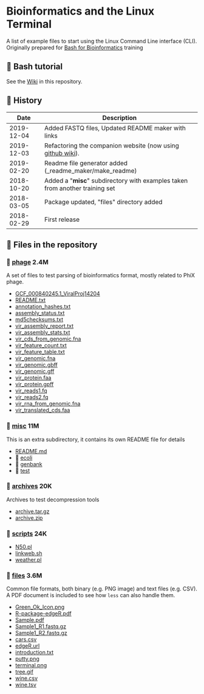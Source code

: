 # Bioinformatics and the Linux Terminal

A list of example files to start using the Linux Command Line interface (CLI). 
Originally prepared for [Bash for Bioinformatics](https://seq.space/notes/doku.php?id=bash-beginners) training

## :book: Bash tutorial

See the [Wiki](https://github.com/telatin/learn_bash/wiki) in this repository.


## :calendar: History

| Date       | Description | 
|------------|------------------|
| 2019-12-04 |  Added FASTQ files, Updated README maker with links |
| 2019-12-03 |  Refactoring the companion website (now using [github wiki](https://github.com/telatin/learn_bash/wiki)). |
| 2019-02-20 |  Readme file generator added (_readme_maker/make_readme) | 
| 2018-10-20 |  Added a "**misc**" subdirectory with examples taken from another training set| 
| 2018-03-05 |  Package updated, "files" directory added |
| 2018-02-29 |  First release|



## :briefcase: Files in the repository




### 📁 [phage](https://github.com/telatin/learn_bash/tree/master/phage) 2.4M

A set of files to test parsing of bioinformatics format, mostly related to PhiX phage.

 -  [GCF_000840245.1_ViralProj14204](https://github.com/telatin/learn_bash/blob/master/phage/GCF_000840245.1_ViralProj14204)
 -  [README.txt](https://github.com/telatin/learn_bash/blob/master/phage/README.txt)
 -  [annotation_hashes.txt](https://github.com/telatin/learn_bash/blob/master/phage/annotation_hashes.txt)
 -  [assembly_status.txt](https://github.com/telatin/learn_bash/blob/master/phage/assembly_status.txt)
 -  [md5checksums.txt](https://github.com/telatin/learn_bash/blob/master/phage/md5checksums.txt)
 -  [vir_assembly_report.txt](https://github.com/telatin/learn_bash/blob/master/phage/vir_assembly_report.txt)
 -  [vir_assembly_stats.txt](https://github.com/telatin/learn_bash/blob/master/phage/vir_assembly_stats.txt)
 -  [vir_cds_from_genomic.fna](https://github.com/telatin/learn_bash/blob/master/phage/vir_cds_from_genomic.fna)
 -  [vir_feature_count.txt](https://github.com/telatin/learn_bash/blob/master/phage/vir_feature_count.txt)
 -  [vir_feature_table.txt](https://github.com/telatin/learn_bash/blob/master/phage/vir_feature_table.txt)
 -  [vir_genomic.fna](https://github.com/telatin/learn_bash/blob/master/phage/vir_genomic.fna)
 -  [vir_genomic.gbff](https://github.com/telatin/learn_bash/blob/master/phage/vir_genomic.gbff)
 -  [vir_genomic.gff](https://github.com/telatin/learn_bash/blob/master/phage/vir_genomic.gff)
 -  [vir_protein.faa](https://github.com/telatin/learn_bash/blob/master/phage/vir_protein.faa)
 -  [vir_protein.gpff](https://github.com/telatin/learn_bash/blob/master/phage/vir_protein.gpff)
 -  [vir_reads1.fq](https://github.com/telatin/learn_bash/blob/master/phage/vir_reads1.fq)
 -  [vir_reads2.fq](https://github.com/telatin/learn_bash/blob/master/phage/vir_reads2.fq)
 -  [vir_rna_from_genomic.fna](https://github.com/telatin/learn_bash/blob/master/phage/vir_rna_from_genomic.fna)
 -  [vir_translated_cds.faa](https://github.com/telatin/learn_bash/blob/master/phage/vir_translated_cds.faa)


### 📁 [misc](https://github.com/telatin/learn_bash/tree/master/misc) 11M

This is an extra subdirectory, it contains its own README file for details

 -  [README.md](https://github.com/telatin/learn_bash/blob/master/misc/README.md)
 -  📁  [ecoli](https://github.com/telatin/learn_bash/blob/master/misc/ecoli)
 -  📁  [genbank](https://github.com/telatin/learn_bash/blob/master/misc/genbank)
 -  📁  [test](https://github.com/telatin/learn_bash/blob/master/misc/test)


### 📁 [archives](https://github.com/telatin/learn_bash/tree/master/archives) 20K

Archives to test decompression tools

 -  [archive.tar.gz](https://github.com/telatin/learn_bash/blob/master/archives/archive.tar.gz)
 -  [archive.zip](https://github.com/telatin/learn_bash/blob/master/archives/archive.zip)


### 📁 [scripts](https://github.com/telatin/learn_bash/tree/master/scripts) 24K
 -  [N50.pl](https://github.com/telatin/learn_bash/blob/master/scripts/N50.pl)
 -  [linkweb.sh](https://github.com/telatin/learn_bash/blob/master/scripts/linkweb.sh)
 -  [weather.pl](https://github.com/telatin/learn_bash/blob/master/scripts/weather.pl)


### 📁 [files](https://github.com/telatin/learn_bash/tree/master/files) 3.6M

Common file formats, both binary (e.g. PNG image) and text files (e.g. CSV). A PDF document is included to see how `less` can also handle them.

 -  [Green_Ok_Icon.png](https://github.com/telatin/learn_bash/blob/master/files/Green_Ok_Icon.png)
 -  [R-package-edgeR.pdf](https://github.com/telatin/learn_bash/blob/master/files/R-package-edgeR.pdf)
 -  [Sample.pdf](https://github.com/telatin/learn_bash/blob/master/files/Sample.pdf)
 -  [Sample1_R1.fastq.gz](https://github.com/telatin/learn_bash/blob/master/files/Sample1_R1.fastq.gz)
 -  [Sample1_R2.fastq.gz](https://github.com/telatin/learn_bash/blob/master/files/Sample1_R2.fastq.gz)
 -  [cars.csv](https://github.com/telatin/learn_bash/blob/master/files/cars.csv)
 -  [edgeR.url](https://github.com/telatin/learn_bash/blob/master/files/edgeR.url)
 -  [introduction.txt](https://github.com/telatin/learn_bash/blob/master/files/introduction.txt)
 -  [putty.png](https://github.com/telatin/learn_bash/blob/master/files/putty.png)
 -  [terminal.png](https://github.com/telatin/learn_bash/blob/master/files/terminal.png)
 -  [tree.gif](https://github.com/telatin/learn_bash/blob/master/files/tree.gif)
 -  [wine.csv](https://github.com/telatin/learn_bash/blob/master/files/wine.csv)
 -  [wine.tsv](https://github.com/telatin/learn_bash/blob/master/files/wine.tsv)

